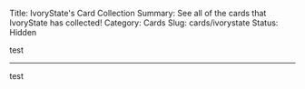 Title: IvoryState's Card Collection
Summary: See all of the cards that IvoryState has collected!
Category: Cards
Slug: cards/ivorystate
Status: Hidden

test

---
test
